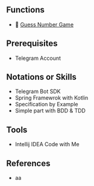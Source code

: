 ## Functions
* 🔢 [Guess Number Game](https://github.com/b2etw/workshop-2021-1-kotlin/issues/1)

## Prerequisites
* Telegram Account

## Notations or Skills
* Telegram Bot SDK
* Spring Framewrok with Kotlin
* Specification by Example
* Simple part with BDD & TDD
  
## Tools
* Intellij IDEA Code with Me

## References
* aa

